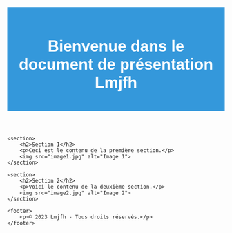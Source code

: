 <!DOCTYPE html>
<html>
<head>
    <title>Lmjfh - Document de Présentation</title>
    <style>
        /* Style CSS pour rendre la page jolie */
        body {
            font-family: Arial, sans-serif;
        }
        header {
            text-align: center;
            background-color: #3498db;
            color: #fff;
            padding: 20px;
        }
        h1 {
            font-size: 36px;
        }
        section {
            margin: 20px;
            padding: 20px;
            background-color: #f1f1f1;
            border-radius: 10px;
        }
        footer {
            text-align: center;
            background-color: #3498db;
            color: #fff;
            padding: 10px;
        }
    </style>
</head>
<body>
    <header>
        <h1>Bienvenue dans le document de présentation Lmjfh</h1>
    </header>

    <section>
        <h2>Section 1</h2>
        <p>Ceci est le contenu de la première section.</p>
        <img src="image1.jpg" alt="Image 1">
    </section>

    <section>
        <h2>Section 2</h2>
        <p>Voici le contenu de la deuxième section.</p>
        <img src="image2.jpg" alt="Image 2">
    </section>

    <footer>
        <p>© 2023 Lmjfh - Tous droits réservés.</p>
    </footer>
</body>
</html>
